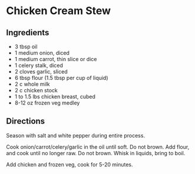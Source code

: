 # Chicken Cream Stew


## Ingredients
- 3 tbsp oil
- 1 medium onion, diced
- 1 medium carrot, thin slice or dice
- 1 celery stalk, diced
- 2 cloves garlic, sliced
- 6 tbsp flour (1.5 tbsp per cup of liquid)
- 2 c whole milk
- 2 c chicken stock
- 1 to 1.5 lbs chicken breast, cubed
- 8-12 oz frozen veg medley


## Directions
Season with salt and white pepper during entire process.

Cook onion/carrot/celery/garlic in the oil until soft. Do not brown. Add flour, and cook until no longer raw. Do not brown. Whisk in liquids, bring to boil. 

Add chicken and frozen veg, cook for 5-20 minutes.
